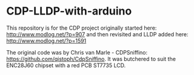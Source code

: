 # CDP-LLDP-with-arduino
This repository is for the CDP project originally started here: http://www.modlog.net/?p=907 and then revisited and LLDP added here: http://www.modlog.net/?p=1591

The original code was by Chris van Marle - CDPSniffino: https://github.com/qistoph/CdpSniffino. It was butchered to suit the ENC28J60 chipset with a red PCB ST7735 LCD.
